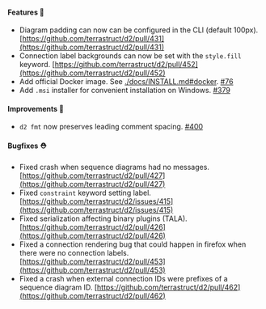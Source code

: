 #### Features 🚀

- Diagram padding can now can be configured in the CLI (default 100px). [https://github.com/terrastruct/d2/pull/431](https://github.com/terrastruct/d2/pull/431)
- Connection label backgrounds can now be set with the `style.fill` keyword. [https://github.com/terrastruct/d2/pull/452](https://github.com/terrastruct/d2/pull/452)
- Add official Docker image. See [./docs/INSTALL.md#docker](./docs/INSTALL.md#docker). [#76](https://github.com/terrastruct/d2/issues/76)
- Add `.msi` installer for convenient installation on Windows. [#379](https://github.com/terrastruct/d2/issues/379)

#### Improvements 🧹

- `d2 fmt` now preserves leading comment spacing. [#400](https://github.com/terrastruct/d2/issues/400)

#### Bugfixes ⛑️

- Fixed crash when sequence diagrams had no messages. [https://github.com/terrastruct/d2/pull/427](https://github.com/terrastruct/d2/pull/427)
- Fixed `constraint` keyword setting label. [https://github.com/terrastruct/d2/issues/415](https://github.com/terrastruct/d2/issues/415)
- Fixed serialization affecting binary plugins (TALA). [https://github.com/terrastruct/d2/pull/426](https://github.com/terrastruct/d2/pull/426)
- Fixed a connection rendering bug that could happen in firefox when there were no connection labels. [https://github.com/terrastruct/d2/pull/453](https://github.com/terrastruct/d2/pull/453)
- Fixed a crash when external connection IDs were prefixes of a sequence diagram ID. [https://github.com/terrastruct/d2/pull/462](https://github.com/terrastruct/d2/pull/462)
